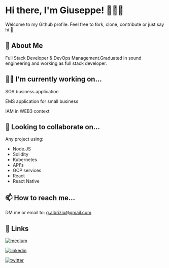 <!--
**giuseppealbrizio/giuseppealbrizio** is a ✨ _special_ ✨ repository because its `README.md` (this file) appears on your GitHub profile.

Here are some ideas to get you started:

- 🔭 I’m currently working on ...
- 🌱 I’m currently learning ...
- 👯 I’m looking to collaborate on ...
- 🤔 I’m looking for help with ...
- 💬 Ask me about ...
- 📫 How to reach me: ...
- 😄 Pronouns: ...
- ⚡ Fun fact: ...
-->


# Hi there, I'm Giuseppe! 🙋🏻‍♂️

Welcome to my Github profile. Feel free to fork, clone, contribute or just say hi 👋

## 🚀 About Me

Full Stack Developer & DevOps Management.Graduated in sound engineering and working as full stack developer.


## 👩‍💻 I'm currently working on...

SOA business application

EMS application for small business

IAM in WEB3 context 


## 🍺 Looking to collaborate on...

Any project using: 

- Node.JS
- Solidity
- Kubernetes
- API's
- GCP services
- React
- React Native

## 📫 How to reach me...

DM me or email to: g.albrizio@gmail.com
## 🔗 Links
[![medium](https://img.shields.io/badge/medium-000?style=for-the-badge&logo=medium&logoColor=white)](https://medium.com/@giuseppealbrizio)

[![linkedin](https://img.shields.io/badge/linkedin-0A66C2?style=for-the-badge&logo=linkedin&logoColor=white)](https://www.linkedin.com/in/giuseppealbrizio)

[![twitter](https://img.shields.io/badge/twitter-1DA1F2?style=for-the-badge&logo=twitter&logoColor=white)](https://twitter.com/galbrizio)

